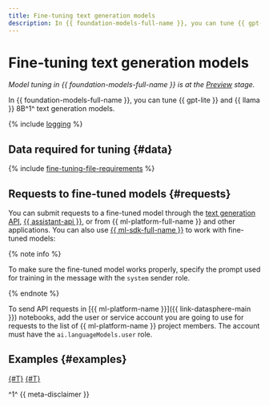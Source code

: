 ```yaml
---
title: Fine-tuning text generation models
description: In {{ foundation-models-full-name }}, you can tune {{ gpt-lite }} and {{ llama }} 8B text generation models.
---
```


# Fine-tuning text generation models

_Model tuning in {{ foundation-models-full-name }} is at the [Preview](../../../overview/concepts/launch-stages.md) stage._

In {{ foundation-models-full-name }}, you can tune {{ gpt-lite }} and {{ llama }} 8B^1^ text generation models.

{% include [logging](../../../_includes/foundation-models/yandexgpt/logging-disclaimer.md) %}

## Data required for tuning {#data}

{% include [fine-tuning-file-requirements](../../../_includes/datasphere/fine-tuning-file-requirements.md) %}

## Requests to fine-tuned models {#requests}

You can submit requests to a fine-tuned model through the [text generation API](../../text-generation/api-ref/index.md), [{{ assistant-api }}](../../assistants/api-ref/grpc/Assistant/index.md), or from {{ ml-platform-full-name }} and other applications. You can also use [{{ ml-sdk-full-name }}](../../sdk/index.md) to work with fine-tuned models: 

{% note info %}

To make sure the fine-tuned model works properly, specify the prompt used for training in the message with the `system` sender role.

{% endnote %}

To send API requests in [{{ ml-platform-name }}]({{ link-datasphere-main }}) notebooks, add the user or service account you are going to use for requests to the list of {{ ml-platform-name }} project members. The account must have the `ai.languageModels.user` role.

## Examples {#examples}

[{#T}](../../operations/tuning/create.md)
[{#T}](../../tutorials/models-fine-tuning.md)

^1^ {{ meta-disclaimer }}

